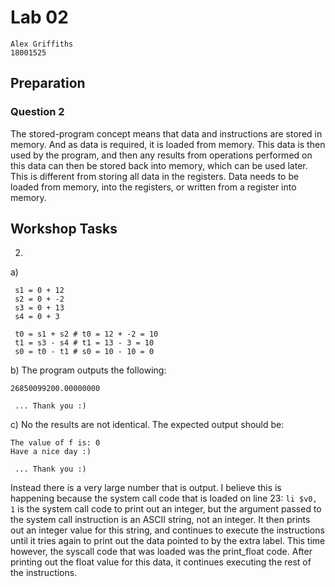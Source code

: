 # Lab 02
```
Alex Griffiths
18001525
```

## Preparation

### Question 2
The stored-program concept means that data and instructions are stored in memory. And as data is required, it is loaded from memory. This data is then used by the program, and then any results from operations performed on this data can then be stored back into memory, which can be used later. This is different from storing all data in the registers. Data needs to be loaded from memory, into the registers, or written from a register into memory.

## Workshop Tasks

2. 
  a) 
```
 s1 = 0 + 12
 s2 = 0 + -2
 s3 = 0 + 13
 s4 = 0 + 3
 
 t0 = s1 + s2 # t0 = 12 + -2 = 10
 t1 = s3 - s4 # t1 = 13 - 3 = 10
 s0 = t0 - t1 # s0 = 10 - 10 = 0
```

  b) The program outputs the following:

```
26850099200.00000000

 ... Thank you :)
```

  c) No the results are not identical. The expected output should be:

```
The value of f is: 0
Have a nice day :)

 ... Thank you :)
```

  Instead there is a very large number that is output. I believe this is happening because the system call code that is loaded on line 23: `li $v0, 1` is the system call code to print out an integer, but the argument passed to the system call instruction is an ASCII string, not an integer. It then prints out an integer value for this string, and continues to execute the instructions until it tries again to print out the data pointed to by the extra label. This time however, the syscall code that was loaded was the print_float code. After printing out the float value for this data, it continues executing the rest of the instructions.

